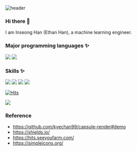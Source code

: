 ![header](https://capsule-render.vercel.app/api?type=waving&color=auto&height=300&section=header&text=EthanHistory&fontSize=60&desc=Top-down%20learning%20for%20fun,%20bottom-up%20learning%20for%20logic&fontAlignY=40)
### Hi there 👋
I am Inseong Han (Ethan Han), a machine learning engineer.


### 
### Major programming languages ✨
[![](https://img.shields.io/badge/Python-3766AB?style=for-the-badge&logo=Python&logoColor=white)](https://www.python.org/)
[![](https://img.shields.io/badge/C++-3766AB?style=for-the-badge)](https://www.cplusplus.com/)

### Skills ✨
[![](https://img.shields.io/badge/Docker-2496ED?style=for-the-badge&logo=Docker&logoColor=white)](https://www.docker.com/)
[![](https://img.shields.io/badge/Nsight%20System-76B900?style=for-the-badge&logo=NVIDIA&logoColor=white)](https://developer.nvidia.com/nsight-systems/)
[![](https://img.shields.io/badge/OpenCV-5C3EE8?style=for-the-badge&logo=OpenCV&logoColor=white)](https://opencv.org/)
[![](https://img.shields.io/badge/Kubeflow-326CE5?style=for-the-badge&logo=Kubernetes&logoColor=white)](https://www.kubeflow.org/)

<!-- https://hits.seeyoufarm.com/ --> 
[![Hits](https://hits.seeyoufarm.com/api/count/incr/badge.svg?url=https%3A%2F%2Fgithub.com%2FEthanHistory%2FEthanHistory&count_bg=%2379C83D&title_bg=%23555555&icon=github.svg&icon_color=%23E7E7E7&title=hits&edge_flat=false)](https://hits.seeyoufarm.com)

[![](https://img.shields.io/badge/LinkedIn-0A66C2?style=for-the-badge&logo=LinkedIn&logoColor=white)](https://www.linkedin.com/in/inseong-han)

<!--
**EthanHistory/EthanHistory** is a ✨ _special_ ✨ repository because its `README.md` (this file) appears on your GitHub profile.

Here are some ideas to get you started:

- 🔭 I’m currently working on ...
- 🌱 I’m currently learning ...
- 👯 I’m looking to collaborate on ...
- 🤔 I’m looking for help with ...
- 💬 Ask me about ...
- 📫 How to reach me: ...
- 😄 Pronouns: ...
- ⚡ Fun fact: ...
-->

### Reference
- https://github.com/kyechan99/capsule-render#demo
- https://shields.io/
- https://hits.seeyoufarm.com/
- https://simpleicons.org/
